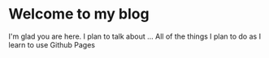 # Welcome to my blog

I'm glad you are here. I plan to talk about ...
All of the things I plan to do as I learn to use Github Pages

